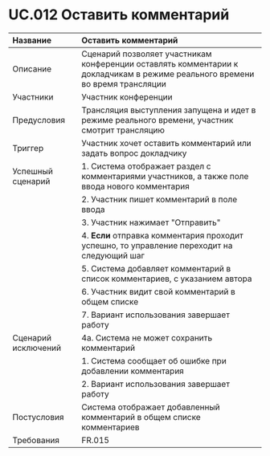 # UC.012 Оставить комментарий
<!-- Подробное описание сценария использования системы с привязкой к ролям участников и задействованным бизнес-сущностям 
https://confluence.mts.ru/pages/viewpage.action?pageId=375782119 
-->
| Название | Оставить комментарий |
|:---------|:---------------------|
| Описание | Сценарий позволяет участникам конференции оставлять комментарии к докладчикам в режиме реального времени во время трансляции |
| Участники | Участник конференции |
| Предусловия | Трансляция выступления запущена и идет в режиме реального времени, участник смотрит трансляцию |
| Триггер | Участник хочет оставить комментарий или задать вопрос докладчику |
| Успешный сценарий | 1. Система отображает раздел с комментариями участников, а также поле ввода нового комментария |
|| 2. Участник пишет комментарий в поле ввода |
|| 3. Участник нажимает "Отправить" |
|| 4. **Если** отправка комментария проходит успешно, то управление переходит на следующий шаг |
|| 5. Система добавляет комментарий в список комментариев, с указанием автора |
|| 6. Участник видит свой комментарий в общем списке |
|| 7. Вариант использования завершает работу |
| Сценарий исключений | 4а. Система не может сохранить комментарий |
|| 1. Система сообщает об ошибке при добавлении комментария |
|| 2. Вариант использования завершает работу |
| Постусловия | Система отображает добавленный комментарий в общем списке комментариев |
| Требования | FR.015 |